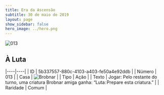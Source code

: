 ```yaml
---
title: Era da Ascensão
subtitle: 30 de maio de 2019
layout: page
show_sidebar: false
hero_image: ../hero.png
---
```


![013](https://cdn.keyforgegame.com/media/card_front/pt/435_013_F942C63X6P75_pt.png)

## À Luta

|----|----|
| ID | 5b337557-880c-4103-a403-fe50a4e92ddb |
| Número | 013 |
| Casa | ![Brobnar](https://archonarcana.com/images/thumb/e/e0/Brobnar.png/22px-Brobnar.png "Brobnar") |
| Tipo | Ação |
| Texto | Jogar: Pelo restante do turno, uma criatura Brobnar amiga ganha: “Luta: Prepare esta criatura.” |
| Raridade | Comum |
